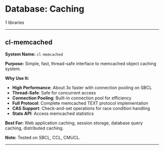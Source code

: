 # Database: Caching

1 libraries

---

## cl-memcached

**System Name:** `cl-memcached`

**Purpose:** Simple, fast, thread-safe interface to memcached object caching system.

**Why Use It:**
- **High Performance**: About 3x faster with connection pooling on SBCL
- **Thread-Safe**: Safe for concurrent access
- **Connection Pooling**: Built-in connection pool for efficiency
- **Full Protocol**: Complete memcached TEXT protocol implementation
- **CAS Support**: Check-and-set operations for race condition handling
- **Stats API**: Access memcached statistics

**Best For:** Web application caching, session storage, database query caching, distributed caching.

**Note:** Tested on SBCL, CCL, CMUCL.

---



